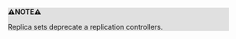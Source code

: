<div style="margin:2em; background-color: #e0e0e0;">

<strong>⚠️NOTE️️️⚠️</strong>

Replica sets deprecate a replication controllers.
</div>

